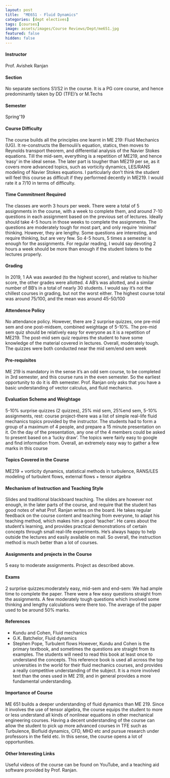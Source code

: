 ```yaml
---
layout: post
title:  "ME651 - Fluid Dynamics"
categories: [dept electives]
tags: [courses]
image: assets/images/Course Reviews/Dept/me651.jpg
featured: false
hidden: false
---
```


#### Instructor
Prof. Avishek Ranjan

#### Section
No separate sections S1/S2 in the course. It is a PG core course, and hence predominantly taken by DD (TFE)’s or M.Techs

#### Semester
Spring'19

#### Course Difficulty
The course builds all the principles one learnt in ME 219: Fluid Mechanics (UG). It re-constructs the Bernoulii’s equation, statics, then moves to Reynolds transport theorem, and differential analysis of the Navier Stokes equations. Till the mid-sem, everything is a repetition of ME219, and hence ‘easy’ in the ideal sense. The later part is tougher than ME219 per se, as it covers more advanced topics, such as vorticity dynamics, LES/RANS modeling of Navier Stokes equations. I particularly don’t think the student will feel this course as difficult if they performed decently in ME219. I would rate it a 7/10 in terms of difficulty. 

#### Time Commitment Required
The classes are worth 3 hours per week. There were a total of 5 assignments in the course, with a week to complete them, and around 7-10 questions in each assignment based on the previous set of lectures. Ideally should take 4-5 hours in those weeks to complete the assignments. The questions are moderately tough for most part, and only require ‘minimal’ thinking. However, they are lengthy. Some questions are interesting, and require thinking, but are very few. So 4-5 hours, 5 times a semester is enough for the assignments. For regular reading, I would say devoting 2 hours a week should be more than enough if the student listens to the lectures properly. 

#### Grading
In 2019, 1 AA was awarded (to the highest scorer), and relative to his/her score, the other grades were allotted. 4 AB’s was allotted, and a similar number of BB’s in a total of nearly 30 students. I would say it’s not the chillest courses in grading, but not the worst either. The highest course total was around 75/100, and the mean was around 45-50/100

#### Attendence Policy
No attendance policy. However, there are 2 surprise quizzes, one pre-mid sem and one post-midsem, combined weightage of 5-10%. The pre-mid sem quiz should be relatively easy for everyone as it is a repetition of ME219. The post-mid sem quiz requires the student to have some knowledge of the material covered in lectures. Overall, moderately tough. The quizzes were both conducted near the mid sem/end sem week

#### Pre-requisites
ME 219 is mandatory in the sense it’s an odd sem course, to be completed in 3rd semester, and this course runs in the even semester. So the earliest opportunity to do it is 4th semester. Prof. Ranjan only asks that you have a basic understanding of vector calculus, and fluid mechanics.  

#### Evaluation Scheme and Weightage
5-10% surprise quizzes (2 quizzes), 25% mid sem, 25%end sem, 5-10% assignments, rest: course project-there was a list of simple real-life fluid mechanics topics provided by the instructor. The students had to form a group of a maximum of 4 people, and prepare a 15 minute presentation on it. On the day of the presentation, any one of the 4 members could be asked to present based on a ‘lucky draw’. The topics were fairly easy to google and find information from. Overall, an extremely easy way to gather a few marks in this course 

#### Topics Covered in the Course
ME219 + vorticity dynamics, statistical methods in turbulence, RANS/LES modeling of turbulent flows, external flows + tensor algebra

#### Mechanism of Instruction and Teaching Style
Slides and traditional blackboard teaching. The slides are however not enough, in the later parts of the course, and require that the student has good notes of what Prof. Ranjan writes on the board. He takes regular feedback on the course content and teaching from everyone, to adapt his teaching method, which makes him a good ‘teacher’. He cares about the student’s learning, and provides practical demonstrations of certain concepts through small real-life experiments. He’s always happy to help outside the lectures and easily available on mail. So overall, the instruction method is much better than a lot of courses.  

#### Assignments and projects in the Course
5 easy to moderate assignments. Project as described above.  

#### Exams
2 surprise quizzes:moderately easy, mid-sem and end-sem:  We had ample time to complete the paper.  There were a few easy questions straight from the assignments. A few moderately tough questions which involved some thinking and lengthy calculations were there too. The average of the paper used to be around 50% marks.

#### References
* Kundu and Cohen, Fluid mechanics
* G.K. Batchelor, Fluid dynamics	
* Stephen Pope, Turbulent flows
However, Kundu and Cohen is the primary textbook, and sometimes the questions are straight from its examples. The students will need to read this book at least once to understand the concepts. This reference book is used all across the top universities in the world for their fluid mechanics courses, and provides a really competitive understanding of the subject. It is a more involved text than the ones used in ME 219, and in general provides a more fundamental understanding.

#### Importance of Course
ME 651 builds a deeper understanding of fluid dynamics than ME 219. Since it involves the use of tensor algebra, the course equips the student to more or less understand all kinds of nonlinear equations in other mechanical engineering courses. Having a decent understanding of the course can allow the student to pick up more advanced courses in TFE such as Turbulence, Biofluid dynamics, CFD, MHD etc and pursue research under professors in the field etc. In this sense, the course opens a lot of opportunities. 

#### Other Interesting Links
Useful videos of the course can be found on YouTube, and a teaching aid software provided by Prof. Ranjan. 